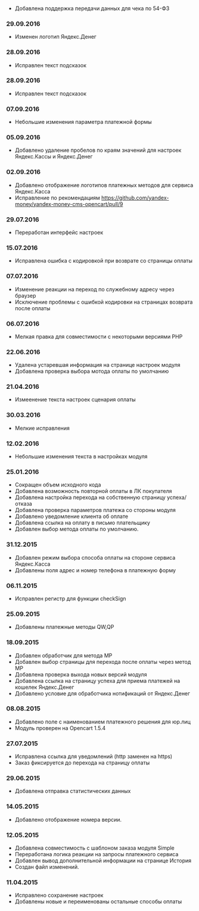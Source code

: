 ### 
* Добавлена поддержка передачи данных для чека по 54-ФЗ

### 29.09.2016
* Изменен логотип Яндекс.Денег

### 28.09.2016
* Исправлен текст подсказок

### 28.09.2016
* Исправлен текст подсказок

### 07.09.2016
* Небольшие изменения параметра платежной формы

### 05.09.2016
* Добавлено удаление пробелов по краям значений для настроек Яндекс.Кассы и Яндекс.Денег

### 02.09.2016
* Добавлено отображение логотипов платежных методов для сервиса Яндекс.Касса
* Исправление по рекомендациям https://github.com/yandex-money/yandex-money-cms-opencart/pull/9

### 29.07.2016
* Переработан интерфейс настроек

### 15.07.2016
* Исправлена ошибка с кодировкой при возврате со страницы оплаты

### 07.07.2016
* Изменение реакции на переход по служебному адресу через браузер
* Исключение проблемы с ошибкой кодировки на страницах возврата после оплаты

### 06.07.2016
* Мелкая правка для совместимости с некоторыми версиями PHP

### 22.06.2016
* Удалена устаревшая информация на странице настроек модуля
* Добавлена проверка выбора мотода оплаты по умолчанию

### 21.04.2016
* Измеенение текста настроек сценария оплаты

### 30.03.2016
* Мелкие исправления

### 12.02.2016
* Небольшие изменения текста в настройках модуля

### 25.01.2016
* Сокращен объем исходного кода
* Добавлена возможность повторной оплаты в ЛК покупателя
* Добавлена настройка перехода на собственную страницу успеха/отказа
* Добавлена проверка параметров платежа со стороны модуля
* Добавлено уведомление клиента об оплате
* Добавлена ссылка на оплату в письмо плательщику 
* Добавлен выбор метода оплаты по умолчанию.

### 31.12.2015
* Добавлен режим выбора способа оплаты на стороне сервиса Яндекс.Касса
* Добавлены поля адрес и номер телефона в платежную форму

### 06.11.2015
* Исправлен регистр для функции checkSign 

### 25.09.2015
* Добавлены платежные методы QW,QP

### 18.09.2015
* Добавлен обработчик для метода MP
* Добавлен выбор страницы для перехода после оплаты через метод MP
* Добавлена проверка выхода новых версий модуля
* Добавлена ссылка на страницу успеха для приема платежей на кошелек Яндекс.Денег
* Добавлено условие для обработчика нотификаций от Яндекс.Денег

### 08.08.2015
* Добавлено поле с наименованием платежного решения для юр.лиц
* Модуль проверен на Opencart 1.5.4

### 27.07.2015
* Исправлена ссылка для уведомлений (http заменен на https)
* Заказ фиксируется до перехода на страницу оплаты

### 29.06.2015
* Добавлена отправка статистических данных

### 14.05.2015
* Добавлено отображение номера версии.

### 12.05.2015
* Добавлена совместимость с шаблоном заказа модуля Simple
* Переработана логика реакции на запросы платежного сервиса
* Добавлен вывод дополнительной информации на странице История
* Создан файл изменений.

### 11.04.2015
* Исправлено сохранение настроек
* Добавлены новые и переименованы остальные способы оплаты 